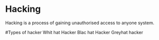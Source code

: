 # Hacking
Hacking is a process of gaining unauthorised access to anyone system.

#Types of hacker
Whit hat Hacker
Blac hat Hacker
Greyhat hacker
